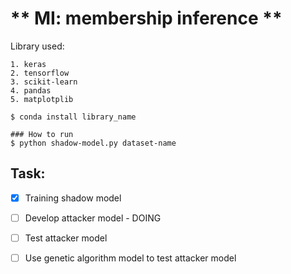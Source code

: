 # ** MI: membership inference **

Library used:
```
1. keras
2. tensorflow
3. scikit-learn
4. pandas
5. matplotplib

$ conda install library_name

### How to run
$ python shadow-model.py dataset-name

```



## Task:

- [x] Training shadow model
- [ ] Develop attacker model - DOING
- [ ] Test attacker model
- [ ] Use genetic algorithm model to test attacker model

